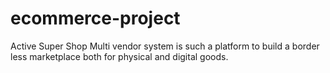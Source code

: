 # ecommerce-project
Active Super Shop Multi vendor system is such a platform to build a border less marketplace both for physical and digital goods.
